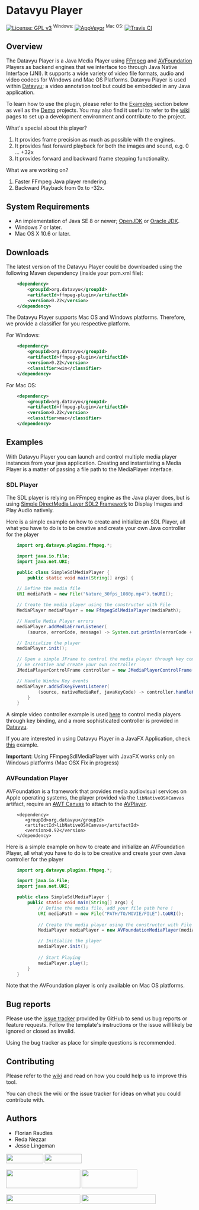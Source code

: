 # Datavyu Player
[![License: GPL v3](https://img.shields.io/badge/License-GPL%20v3-blue.svg)](https://www.gnu.org/licenses/gpl-3.0)
<sup>Windows:</sup> [![AppVeyor](https://ci.appveyor.com/api/projects/status/n59twat1udwdt7rw?svg=true)](https://ci.appveyor.com/project/TheoWolf/datavyu-ffmpegplugin)
<sup>Mac OS:</sup> [![Travis CI](https://travis-ci.com/databrary/datavyu-ffmpegplugin.svg)](https://travis-ci.com/databrary/datavyu-ffmpegplugin)

## Overview
The Datavyu Player is a Java Media Player using [FFmpeg](https://github.com/FFmpeg/FFmpeg) and [AVFoundation](https://developer.apple.com/av-foundation/) Players as backend engines that we interface too through Java Native Interface (JNI). It supports a wide variety of video file formats, audio and video codecs for Windows and Mac OS Platforms. Datavyu Player is used within [Datavyu](http://www.datavyu.org/); a video annotation tool but could be embedded in any Java application.

To learn how to use the plugin, please refer to the [Examples](##Examples) section below as well as the [Demo](demo/) projects. You may also find it useful to refer to the [wiki](https://github.com/databrary/datavyu-ffmpegplugin/wiki) pages to set up a development environment and contribute to the project.

What's special about this player?

1. It provides frame precision as much as possible with the engines.
1. It provides fast forward playback for both the images and sound, e.g. 0 ... +32x
1. It provides forward and backward frame stepping functionality.

What we are working on?

1. Faster FFmpeg Java player rendering.
1. Backward Playback from 0x to -32x.

## System Requirements

- An implementation of Java SE 8 or newer; [OpenJDK](http://openjdk.java.net/install/) or
[Oracle JDK](http://www.oracle.com/technetwork/java/javase/downloads/).
- Windows 7 or later.
- Mac OS X 10.6 or later.

## Downloads
The latest version of the Datavyu Player could be downloaded using the following Maven dependency (inside your pom.xml file):

``` xml  
    <dependency>
        <groupId>org.datavyu</groupId>
        <artifactId>ffmpeg-plugin</artifactId>
        <version>0.22</version>
    </dependency>
```

The Datavyu Player supports Mac OS and Windows platforms. Therefore, we provide a classifier for you respective platform.

For Windows:
``` xml  
    <dependency>
        <groupId>org.datavyu</groupId>
        <artifactId>ffmpeg-plugin</artifactId>
        <version>0.22</version>
        <classifier>win</classifier>
    </dependency>
```

For Mac OS:
``` xml  
    <dependency>
        <groupId>org.datavyu</groupId>
        <artifactId>ffmpeg-plugin</artifactId>
        <version>0.22</version>
        <classifier>mac</classifier>
    </dependency>
```
## Examples
With Datavyu Player you can launch and control multiple media player instances from your java application. Creating and instantiating a Media Player is a matter of passing a file path to the MediaPlayer interface.

### SDL Player
The SDL player is relying on FFmpeg engine as the Java player does, but is using [Simple DirectMedia Layer SDL2 Framework](https://www.libsdl.org/) to Display Images and Play Audio natively.

Here is a simple example on how to create and initialize an SDL Player, all what you have to do is to be creative and create your own Java controller for the player

``` java
    import org.datavyu.plugins.ffmpeg.*;

    import java.io.File;
    import java.net.URI;

    public class SimpleSdlMediaPlayer {
        public static void main(String[] args) {

    // Define the media file
    URI mediaPath = new File("Nature_30fps_1080p.mp4").toURI();

    // Create the media player using the constructor with File
    MediaPlayer mediaPlayer = new FfmpegSdlMediaPlayer(mediaPath);

    // Handle Media Player errors
    mediaPlayer.addMediaErrorListener(
        (source, errorCode, message) -> System.out.println(errorCode + ": " + message));

    // Initialize the player
    mediaPlayer.init();

    // Open a simple JFrame to control the media player through key commands
    // Be creative and create your own controller
    JMediaPlayerControlFrame controller = new JMediaPlayerControlFrame(mediaPlayer);

    // Handle Window Key events
    mediaPlayer.addSdlKeyEventListener(
            (source, nativeMediaRef, javaKeyCode) -> controller.handleKeyEvents(javaKeyCode));
        }
    }
```

A simple video controller example is used [here](src/main/java/org/datavyu/plugins/examples/JMediaPlayerControlFrame.java) to control media players through key binding, and a more sophisticated controller is provided in [Datavyu](https://github.com/databrary/datavyu/blob/master/src/main/java/org/datavyu/views/VideoController.java).

If you are interested in using Datavyu Player in a JavaFX Application, check [this](demo/SimpleJavaFXMediaPlayer.java) example. 

**Important**: Using FFmpegSdlMediaPlayer with JavaFX works only on Windows platforms (Mac OSX Fix in progress)

### AVFoundation Player
AVFoundation is a framework that provides media audiovisual services on Apple operating systems, the player provided via the ```libNativeOSXCanvas``` artifact, require an [AWT Canvas](https://docs.oracle.com/javase/7/docs/api/java/awt/Canvas.html) to attach to the [AVPlayer](https://developer.apple.com/documentation/avfoundation/avplayer). 

```$xml
    <dependency>
       <groupId>org.datavyu</groupId>
       <artifactId>libNativeOSXCanvas</artifactId>
       <version>0.92</version>
    </dependency>
```

Here is a simple example on how to create and initialize an AVFoundation Player, all what you have to do is to be creative and create your own Java controller for the player

``` java
    import org.datavyu.plugins.ffmpeg.*;

    import java.io.File;
    import java.net.URI;

    public class SimpleSdlMediaPlayer {
        public static void main(String[] args) {
            // Define the media file, add your file path here !
            URI mediaPath = new File("PATH/TO/MOVIE/FILE").toURI();
          
            // Create the media player using the constructor with File
            MediaPlayer mediaPlayer = new AVFoundationMediaPlayer(mediaPath, new JDialog());

            // Initialize the player
            mediaPlayer.init();
        
            // Start Playing
            mediaPlayer.play();
        }
    }
```
Note that the AVFoundation player is only available on Mac OS platforms.

## Bug reports
Please use the [issue tracker](https://github.com/databrary/datavyu-ffmpegplugin/issues) provided by GitHub to send us bug reports or feature requests. Follow the template's instructions or the issue will likely be ignored or closed as invalid.

Using the bug tracker as place for simple questions is recommended.

## Contributing
Please refer to the [wiki](https://github.com/databrary/datavyu-ffmpegplugin/wiki) and read on how you could help us to
improve this tool.

You can check the wiki or the issue tracker for ideas on what you could contribute with.

## Authors
* Florian Raudies
* Reda Nezzar
* Jesse Lingeman

[<img src="http://datavyu.org/theme/img/logo/datavyu.png" width="100" height="25">](https://www.datavyu.org/)
[<img src="http://www.datavyu.org/theme/img/logo/databrary-nav.png" width="100" height="25">](https://www.databrary.org/)

[<img src="https://nyu.databrary.org/web/images/grants/nyu.jpg" width="200" height="50">](https://www.nyu.edu/)
[<img src="https://nyu.databrary.org/web/images/grants/pennstate.png" width="150" height="50">](http://www.psu.edu/)

[<img src="https://nyu.databrary.org/web/images/grants/nsf2.png" width="200" height="25">](http://www.nsf.gov/awardsearch/showAward?AWD_ID=1238599&HistoricalAwards=false)
[<img src="https://nyu.databrary.org/web/images/grants/nichd.png" width="200" height="25">](http://projectreporter.nih.gov/project_info_description.cfm?aid=8531595&icde=15908155&ddparam=&ddvalue=&ddsub=&cr=1&csb=default&cs=ASC)
